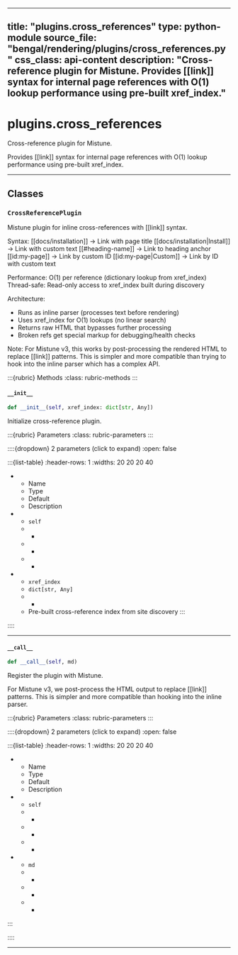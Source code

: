
---
title: "plugins.cross_references"
type: python-module
source_file: "bengal/rendering/plugins/cross_references.py"
css_class: api-content
description: "Cross-reference plugin for Mistune.  Provides [[link]] syntax for internal page references with O(1) lookup performance using pre-built xref_index."
---

# plugins.cross_references

Cross-reference plugin for Mistune.

Provides [[link]] syntax for internal page references with O(1) lookup
performance using pre-built xref_index.

---

## Classes

### `CrossReferencePlugin`


Mistune plugin for inline cross-references with [[link]] syntax.

Syntax:
    [[docs/installation]]           -> Link with page title
    [[docs/installation|Install]]   -> Link with custom text
    [[#heading-name]]               -> Link to heading anchor
    [[id:my-page]]                  -> Link by custom ID
    [[id:my-page|Custom]]          -> Link by ID with custom text

Performance: O(1) per reference (dictionary lookup from xref_index)
Thread-safe: Read-only access to xref_index built during discovery

Architecture:
- Runs as inline parser (processes text before rendering)
- Uses xref_index for O(1) lookups (no linear search)
- Returns raw HTML that bypasses further processing
- Broken refs get special markup for debugging/health checks

Note: For Mistune v3, this works by post-processing the rendered HTML
to replace [[link]] patterns. This is simpler and more compatible than
trying to hook into the inline parser which has a complex API.




:::{rubric} Methods
:class: rubric-methods
:::
#### `__init__`
```python
def __init__(self, xref_index: dict[str, Any])
```

Initialize cross-reference plugin.



:::{rubric} Parameters
:class: rubric-parameters
:::

::::{dropdown} 2 parameters (click to expand)
:open: false

:::{list-table}
:header-rows: 1
:widths: 20 20 20 40

* - Name
  - Type
  - Default
  - Description
* - `self`
  - -
  - -
  - -
* - `xref_index`
  - `dict[str, Any]`
  - -
  - Pre-built cross-reference index from site discovery
:::

::::




---
#### `__call__`
```python
def __call__(self, md)
```

Register the plugin with Mistune.

For Mistune v3, we post-process the HTML output to replace [[link]] patterns.
This is simpler and more compatible than hooking into the inline parser.



:::{rubric} Parameters
:class: rubric-parameters
:::

::::{dropdown} 2 parameters (click to expand)
:open: false

:::{list-table}
:header-rows: 1
:widths: 20 20 20 40

* - Name
  - Type
  - Default
  - Description
* - `self`
  - -
  - -
  - -
* - `md`
  - -
  - -
  - -
:::

::::




---
